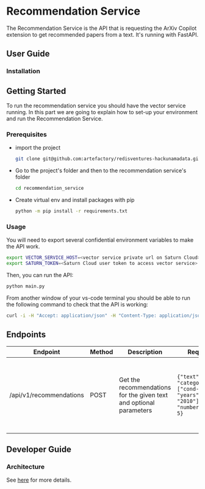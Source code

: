 # Recommendation Service

The Recommendation Service is the API that is requesting the ArXiv Copilot extension to get recommended papers from a text. It's running with FastAPI.

## User Guide

### Installation

## Getting Started

To run the recommendation service you should have the vector service running.
In this part we are going to explain how to set-up your environment and run the Recommendation Service.

### Prerequisites

* import the project
  ```sh
  git clone git@github.com:artefactory/redisventures-hackunamadata.git
  ```

* Go to the project's folder and then to the recommendation service's folder
  ```sh
  cd recommendation_service
  ```
  
* Create virtual env and install packages with pip
  ```sh
  python -m pip install -r requirements.txt
  ```


### Usage

You will need to export several confidential environment variables to make the API work.

 ```sh
 export VECTOR_SERVICE_HOST=<vector service private url on Saturn Cloud>
 export SATURN_TOKEN=<Saturn Cloud user token to access vector service>
 ```

Then, you can run the API:

 ```sh
 python main.py
 ```

From another window of your vs-code terminal you should be able to run the following command to check that the API is working:

 ```sh
 curl -i -H "Accept: application/json" -H "Content-Type: application/json" -X GET localhost:8080/docs
 ```

## Endpoints
| Endpoint                | Method | Description | Request Body | Response Body                                                                                                                                                                    |
|-------------------------| --- | --- | --- |----------------------------------------------------------------------------------------------------------------------------------------------------------------------------------|
| /api/v1/recommendations | POST | Get the recommendations for the given text and optional parameters | `{"text": "string", "categories": ["cond-mat.dis-nn"], "years": ["2007", "2010"], "number_of_results": 5}` | `{"papers": [{"id": "123", "title": "title", "authors": "authors", "abstract": "abstract", "categories": "categories", "journal_ref": "journal_ref", "similarity_score": 0.5}]}` |


## Developer Guide

### Architecture

See [here](../README.md) for more details.